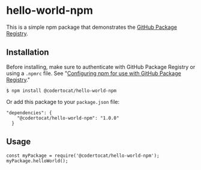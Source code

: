 # hello-world-npm

This is a simple npm package that demonstrates the [GitHub Package Registry](https://github.com/features/package-registry).

## Installation

Before installing, make sure to authenticate with GitHub Package Registry or using a `.npmrc` file. See "[Configuring npm for use with GitHub Package Registry](https://help.github.com/en/articles/configuring-npm-for-use-with-github-package-registry#authenticating-to-github-package-registry)."

`$ npm install @codertocat/hello-world-npm`

Or add this package to your `package.json` file:

```
"dependencies": {
    "@codertocat/hello-world-npm": "1.0.0"
  }
```

## Usage

```
const myPackage = require('@codertocat/hello-world-npm');
myPackage.helloWorld();
```